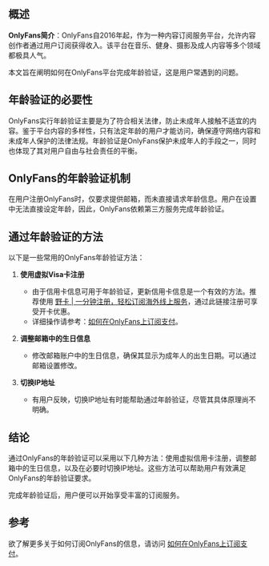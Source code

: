 ## 概述

**OnlyFans简介**：OnlyFans自2016年起，作为一种内容订阅服务平台，允许内容创作者通过用户订阅获得收入。该平台在音乐、健身、摄影及成人内容等多个领域都极具人气。

本文旨在阐明如何在OnlyFans平台完成年龄验证，这是用户常遇到的问题。

## 年龄验证的必要性

OnlyFans实行年龄验证主要是为了符合相关法律，防止未成年人接触不适宜的内容。鉴于平台内容的多样性，只有法定年龄的用户才能访问，确保遵守网络内容和未成年人保护的法律法规。年龄验证是OnlyFans保护未成年人的手段之一，同时也体现了其对用户自由与社会责任的平衡。

## OnlyFans的年龄验证机制

在用户注册OnlyFans时，仅要求提供邮箱，而未直接请求年龄信息。用户在设置中无法直接设定年龄，因此，OnlyFans依赖第三方服务完成年龄验证。

## 通过年龄验证的方法

以下是一些常用的OnlyFans年龄验证方法：

1. **使用虚拟Visa卡注册**
   - 由于信用卡信息可用于年龄验证，更新信用卡信息是一个有效的方法。推荐使用 [野卡 | 一分钟注册，轻松订阅海外线上服务](https://bit.ly/bewildcard)，通过此链接注册可享受开卡优惠。
   - 详细操作请参考：[如何在OnlyFans上订阅支付](https://bit.ly/bewildcard)。

2. **调整邮箱中的生日信息**
   - 修改邮箱账户中的生日信息，确保其显示为成年人的出生日期。可以通过邮箱设置修改。

3. **切换IP地址**
   - 有用户反映，切换IP地址有时能帮助通过年龄验证，尽管其具体原理尚不明确。

## 结论

通过OnlyFans的年龄验证可以采用以下几种方法：使用虚拟信用卡注册，调整邮箱中的生日信息，以及在必要时切换IP地址。这些方法可以帮助用户有效满足OnlyFans的年龄验证要求。

完成年龄验证后，用户便可以开始享受丰富的订阅服务。

## 参考

欲了解更多关于如何订阅OnlyFans的信息，请访问 [如何在OnlyFans上订阅支付](https://bit.ly/bewildcard)。